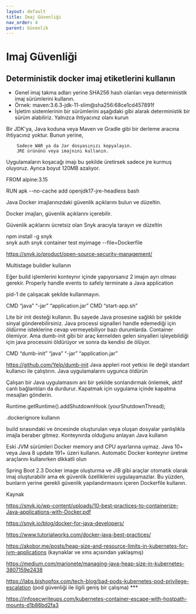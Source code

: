 ```yaml
---
layout: default
title: Imaj Güvenliği
nav_order: 4
parent: Güvenlik
---
```


# Imaj Güvenliği

## Deterministik docker  imaj etiketlerini kullanın

* Genel imaj takma adları yerine SHA256 hash olanları veya deterministik imaj  sürümlerini kullanın.
* Örnek: maven:3.6.3-jdk-11-slim@sha256:68ce1cd457891f
* İşletim sistemlerinin bir sürümlerini aşağıdaki gibi alarak deterministik bir sürüm alabiliriz.
Yalnızca ihtiyacınız olanı kurun

Bir JDK'ya, Java koduna veya Maven ve Gradle gibi bir derleme aracına ihtiyacınız yoktur. Bunun yerine,

        Sadece WAR ya da Jar dosyasınızı kopyalayın.
        JRE ürününü veya imajnını kullanın.


Uygulamaların koşacağı imajı bu şekilde üretirsek sadece jre kurmuş oluyoruz. Ayrıca boyut 120MB azalıyor.


FROM alpine:3.15

RUN apk --no-cache add openjdk17-jre-headless bash 


Java Docker imajlarınızdaki güvenlik açıklarını bulun ve düzeltin.

Docker imajları, güvenlik açıklarını içerebilir.

Güvenlik açıklarını ücretsiz olan Snyk aracıyla  tarayın ve düzeltin

npm install -g snyk  
snyk auth
snyk container test myimage --file=Dockerfile

https://snyk.io/product/open-source-security-management/


Multistage buildler kullanın

Eğer build işlemlerini konteynır içinde yapıyorsanız 2 imajın ayrı olması gerekir.
Properly handle events to safely terminate a Java application

pid-1 de çalışacak şekilde kullanmayın.

CMD “java” “-jar” “application.jar”
CMD “start-app.sh”


Lite bir init desteği kullanın. Bu sayede Java prosesine sağlıklı bir şekilde sinyal gönderebilirsiniz. Java processi signalleri handle edemediği için öldürme isteklerine cevap vermeyebiliyor bazı durumlarda. Container ölemiyor. Ama dumb-init gibi bir araç kernelden gelen sinyalleri işleyebildiği için java processini öldürüyor ve sonra da kendisi de ölüyor.


CMD “dumb-init” “java” “-jar” “application.jar”

https://github.com/Yelp/dumb-init
Java appleri root yetkisi ile değil standart kullanıcı ile çalıştırın.
Java uygulamalarını uygunca öldürün


Çalışan bir Java uygulamasını ani bir şekilde sonlandırmak önlemek, aktif canlı bağlantıları da durdurur.  Kapatmak için uygulama içinde kapatma mesajları gönderin. 

Runtime.getRuntime().addShutdownHook
(yourShutdownThread);

.dockerignore kullanın

build sırasındaki ve öncesinde oluşturulan veya oluşan dosyalar yanlışlıkla imajla beraber gitmez.
Konteynırda olduğunu anlayan Java kullanın

Eski JVM sürümleri Docker memory and CPU
ayarlarına uymaz.
Java 10+ veya Java 8 update 191+ üzeri kullanın.
Automatic Docker konteynır üretme araçlarını kullanırken dikkatli olun

Spring Boot 2.3 Docker image oluşturma ve JIB gibi araçlar otomatik olarak imaj oluşturabilir ama ek güvenlik özelliklerini uygulayamazlar. Bu yüzden, bunların yerine gerekli güvenlik yapılandırmasını içeren Dockerfile kullanın.


Kaynak

https://snyk.io/wp-content/uploads/10-best-practices-to-containerize-Java-applications-with-Docker.pdf

https://snyk.io/blog/docker-for-java-developers/

https://www.tutorialworks.com/docker-java-best-practices/

https://akobor.me/posts/heap-size-and-resource-limits-in-kubernetes-for-jvm-applications (kaynaklar ve xms açısından yaklaşmış)

https://medium.com/marionete/managing-java-heap-size-in-kubernetes-3807159e2438

https://labs.bishopfox.com/tech-blog/bad-pods-kubernetes-pod-privilege-escalation (pod güvenliği ile ilgili geniş bir çalışma) ***

https://infosecwriteups.com/kubernetes-container-escape-with-hostpath-mounts-d1b86bd2fa3